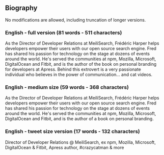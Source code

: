 ## Biography

No modifications are allowed, including truncation of longer versions.

### English - full version (81 words - 511 characters)
As the Director of Developer Relations at MeiliSearch, Frédéric Harper helps developers empower their users with our open source search engine. Fred has shared his passion for technology on the stage at dozens of events around the world. He's served the communities at npm, Mozilla, Microsoft, DigitalOcean and Fitbit, and is the author of the book on personal branding for developers at Apress. Behind this extrovert is a very passionate individual who believes in the power of communication... and cat videos.

### English - medium size (59 words - 368 characters)
As the Director of Developer Relations at MeiliSearch, Frédéric Harper helps developers empower their users with our open source search engine. Fred has shared his passion for technology on the stage at dozens of events around the world. He's served the communities at npm, Mozilla, Microsoft, DigitalOcean and Fitbit, and is the author of a book on personal branding.

### English - tweet size version (17 words - 132 characters)
Director of Developer Relations @ MeiliSearch, ex npm, Mozilla, Microsoft, DigitalOcean & Fitbit, Apress author, #crazycatman & more
